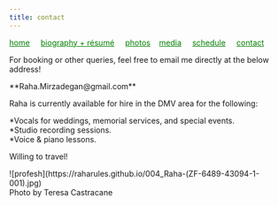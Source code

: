 ```yaml
---
title: contact
---
```

<style>
a { color: green; } 
</style>
[home](https://raharules.github.io/)&nbsp;&nbsp;&nbsp;&nbsp; [biography + résumé](https://raharules.github.io/raharules.github.io/about.html)&nbsp;&nbsp;&nbsp;&nbsp; [photos](https://raharules.github.io/raharules.github.io/photos.html)&nbsp;&nbsp;&nbsp; [media](https://raharules.github.io/raharules.github.io/media.html)&nbsp;&nbsp;&nbsp;&nbsp; [schedule](https://raharules.github.io/raharules.github.io/schedule.html)&nbsp;&nbsp;&nbsp;&nbsp; [contact](https://raharules.github.io/raharules.github.io/contact.html)

<p style="text-align:left">
For booking or other queries, feel free to email me directly at the below address!</p>

<p style="text-align:left">
**Raha.Mirzadegan@gmail.com**</p>

<p style="text-align:left">
Raha is currently available for hire in the DMV area for the following:
</p>
<p style="text-align:left">
*Vocals for weddings, memorial services, and special events. <br />
*Studio recording sessions. <br />
*Voice & piano lessons. <br />
</p>
<p style="text-align:left">
Willing to travel!
</p>
![profesh](https://raharules.github.io/004_Raha-(ZF-6489-43094-1-001).jpg) <br />
Photo by Teresa Castracane
